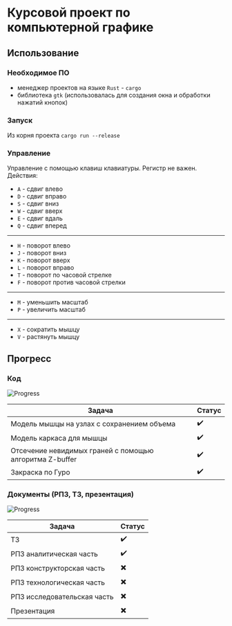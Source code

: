 # Курсовой проект по компьютерной графике

## Использование

### Необходимое ПО

* менеджер проектов на языке `Rust` - `cargo`
* библиотека `gtk` (использовалась для создания окна и обработки нажатий кнопок)

### Запуск

Из корня проекта `cargo run --release`

### Управление

Управление с помощью клавиш клавиатуры. Регистр не важен. Действия:

* `A` - сдвиг влево
* `D` - сдвиг вправо
* `S` - сдвиг вниз
* `W` - сдвиг вверх
* `E` - сдвиг вдаль
* `Q` - сдвиг вперед
---
* `H` - поворот влево
* `J` - поворот вниз
* `K` - поворот вверх
* `L` - поворот вправо
* `T` - поворот по часовой стрелке
* `F` - поворот против часовой стрелки
---
* `M` - уменьшить масштаб
* `P` - увеличить масштаб
---
* `X` - сократить мышцу
* `V` - растянуть мышцу


## Прогресс

### Код

![Progress](https://progress-bar.dev/100/?title=Done&scale=100&width=400&suffix=%)

|Задача|Статус|
|-----|-----|
|Модель мышцы на узлах с сохранением объема|✔️|
|Модель каркаса для мышцы|✔️|
|Отсечение невидимых граней с помощью алгоритма Z-buffer|✔️|
|Закраска по Гуро |✔️|

### Документы (РПЗ, ТЗ, презентация)

![Progress](https://progress-bar.dev/34/?title=Done&scale=100&width=400&suffix=%)

|Задача|Статус|
|-----|-----|
|ТЗ|✔️|
|РПЗ аналитическая часть|✔️|
|РПЗ конструкторская часть|✖️|
|РПЗ технологическая часть|✖️|
|РПЗ исследовательская часть|✖️|
|Презентация|✖️|
